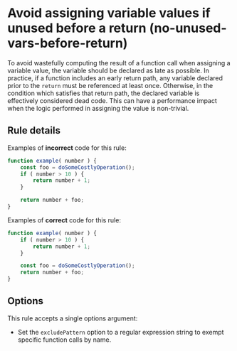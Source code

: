 # Avoid assigning variable values if unused before a return (no-unused-vars-before-return)

To avoid wastefully computing the result of a function call when assigning a variable value, the variable should be declared as late as possible. In practice, if a function includes an early return path, any variable declared prior to the `return` must be referenced at least once. Otherwise, in the condition which satisfies that return path, the declared variable is effectively considered dead code. This can have a performance impact when the logic performed in assigning the value is non-trivial.

## Rule details

Examples of **incorrect** code for this rule:

```js
function example( number ) {
	const foo = doSomeCostlyOperation();
	if ( number > 10 ) {
		return number + 1;
	}

	return number + foo;
}
```

Examples of **correct** code for this rule:

```js
function example( number ) {
	if ( number > 10 ) {
		return number + 1;
	}

	const foo = doSomeCostlyOperation();
	return number + foo;
}
```

## Options

This rule accepts a single options argument:

-   Set the `excludePattern` option to a regular expression string to exempt specific function calls by name.
